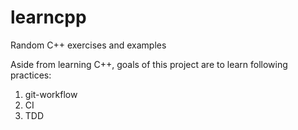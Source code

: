 # learncpp
Random C++ exercises and examples

Aside from learning C++, goals of this project are to learn following practices:

1. git-workflow 
2. CI 
3. TDD
